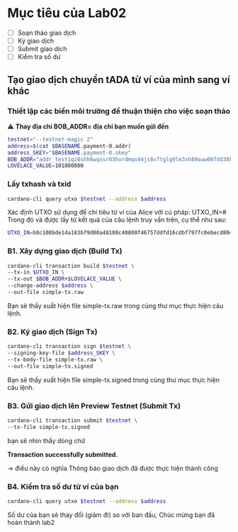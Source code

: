 # Mục tiêu của Lab02
- [ ] Soạn thảo giao dịch
- [ ] Ký giao dịch
- [ ] Submit giao dịch
- [ ] Kiểm tra số dư

## Tạo giao dịch chuyển tADA từ ví của mình sang ví khác

### Thiết lập các biến môi trường để thuận thiện cho việc soạn thảo

⚠️ **Thay địa chỉ BOB_ADDR= địa chỉ bạn muốn gửi đến** 

```bash
testnet="--testnet-magic 2"
address=$(cat $BASENAME.payment-0.addr)
address_SKEY="$BASENAME.payment-0.skey"
BOB_ADDR="addr_test1qz8shh6wqssr83hurdmqx44js8v7tglg9lm3xh89auw007dd38kf3ymx9c2w225uc7yjmplr794wvc96n5lsy0wsm8fq9n5epq"
LOVELACE_VALUE=101000000
```

### Lấy txhash và txid

```bash
cardano-cli query utxo $testnet --address $address
```

Xác định UTXO sử dụng để chi tiêu từ ví của Alice với cú pháp: 
UTXO_IN=<TxHash>#<TxId>
Trong đó <TxHash> và <TxId> được lấy từ kết quả của câu lệnh truy vấn trên, cụ thể như sau:

```bash
UTXO_IN=b8c108bde14a183b79d00a48108c40808f46757ddfd16cdbf797fc0ebecd8047#0
```


### B1. Xây dựng giao dịch (Build Tx)

```bash
cardano-cli transaction build $testnet \
--tx-in $UTXO_IN \
--tx-out $BOB_ADDR+$LOVELACE_VALUE \
--change-address $address \
--out-file simple-tx.raw
```

Bạn sẽ thấy xuất hiện file simple-tx.raw trong cùng thư mục thực hiện câu lệnh.


### B2. Ký giao dịch (Sign Tx)

```bash
cardano-cli transaction sign $testnet \
--signing-key-file $address_SKEY \
--tx-body-file simple-tx.raw \
--out-file simple-tx.signed
```

Bạn sẽ thấy xuất hiện file simple-tx.signed trong cùng thư mục thực hiện câu lệnh.


### B3. Gửi giao dịch lên Preview Testnet (Submit Tx)

```bash
cardano-cli transaction submit $testnet \
--tx-file simple-tx.signed
```
 
bạn sẽ nhìn thấy dòng chữ 

**Transaction successfully submitted.**

→ điều này có nghĩa Thông báo giao dịch đã được thực hiện thành công


### B4. Kiểm tra số dư từ ví của bạn

```bash
cardano-cli query utxo $testnet --address $address
```

Số dư của bạn sẽ thay đổi (giảm đi) so với ban đầu, Chúc mừng bạn đã hoàn thành lab2
